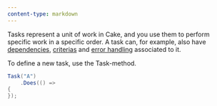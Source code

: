 ```yaml
---
content-type: markdown
---
```


Tasks represent a unit of work in Cake, and you use them to perform specific work in a specific order. A task can, for example, also have [dependencies](/fundamentals/tasks/dependencies), [criterias](/fundamentals/tasks/criterias) and [error handling](/fundamentals/tasks/error-handling) associated to it. 

To define a new task, use the Task-method.

```csharp
Task("A")
    .Does(() =>
{
});
```
